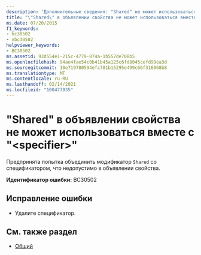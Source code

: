 ```yaml
---
description: 'Дополнительные сведения: "Shared" не может использоваться вместе с " <specifier> " в объявлении свойства'
title: "\"Shared\" в объявлении свойства не может использоваться вместе с \"<specifier>\""
ms.date: 07/20/2015
f1_keywords:
- bc30502
- vbc30502
helpviewer_keywords:
- BC30502
ms.assetid: 93d554e1-215c-4779-874a-1b557de708b5
ms.openlocfilehash: 94ae4fae54c0b41b45a125c6fd8045cefd99ea3d
ms.sourcegitcommit: 10e719780594efc781b15295e499c66f316068b8
ms.translationtype: MT
ms.contentlocale: ru-RU
ms.lasthandoff: 02/14/2021
ms.locfileid: "100477935"
---
```

# <a name="shared-cannot-be-combined-with-specifier-on-a-property-declaration"></a>"Shared" в объявлении свойства не может использоваться вместе с "\<specifier>"

Предпринята попытка объединить модификатор `Shared` со спецификатором, что недопустимо в объявлении свойства.  
  
 **Идентификатор ошибки:** BC30502  
  
## <a name="to-correct-this-error"></a>Исправление ошибки  
  
- Удалите спецификатор.  
  
## <a name="see-also"></a>См. также раздел

- [Общий](../language-reference/modifiers/shared.md)
